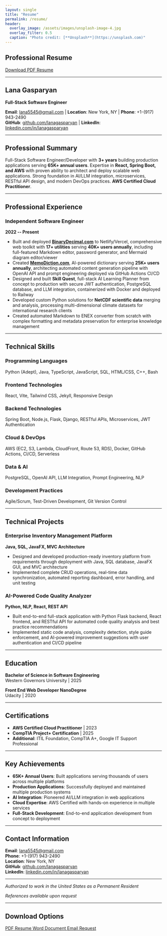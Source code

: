 ```yaml
---
layout: single
title: "Resume"
permalink: /resume/
header:
  overlay_image: /assets/images/unsplash-image-4.jpg
  overlay_filter: 0.5
  caption: "Photo credit: [**Unsplash**](https://unsplash.com)"
---
```


## Professional Resume

<div class="resume-download">
  <a href="/assets/documents/Lana_Gasparyan_Resume.pdf" class="btn btn--primary btn--large" download>
    <i class="fas fa-download"></i> Download PDF Resume
  </a>
</div>

---

## Lana Gasparyan
**Full-Stack Software Engineer**

**Email**: lana5545@gmail.com | **Location**: New York, NY | **Phone**: +1-(917) 943-2490  
**GitHub**: [github.com/lanagasparyan](https://github.com/lanagasparyan) | **LinkedIn**: [linkedin.com/in/lanagasparyan](https://www.linkedin.com/in/lanagasparyan)

---

## Professional Summary

Full-Stack Software Engineer/Developer with **3+ years** building production applications serving **65K+ annual users**. Expertise in **React, Spring Boot, and AWS** with proven ability to architect and deploy scalable web applications. Strong foundation in AI/LLM integration, microservices, RESTful API design, and modern DevOps practices. **AWS Certified Cloud Practitioner**.

---

## Professional Experience

### Independent Software Engineer
**2022 -- Present**

- Built and deployed [**BinaryDecimal.com**](https://binarydecimal.com) to Netlify/Vercel, comprehensive web toolkit with **17+ utilities** serving **40K+ users annually**, including full-featured Markdown editor, password generator, and Mermaid diagram editor/viewer
- Created [**MemoDiction.com**](https://memodiction.com), AI-powered dictionary serving **25K+ users annually**, architecting automated content generation pipeline with OpenAI API and prompt engineering deployed via GitHub Actions CI/CD
- Designed and built **Skill Quest**, full-stack AI Learning Planner from concept to production with secure JWT authentication, PostgreSQL database, and LLM integration, containerized with Docker and deployed to Railway
- Developed custom Python solutions for **NetCDF scientific data** merging and analysis, processing multi-dimensional climate datasets for international research clients
- Created automated Markdown to ENEX converter from scratch with complex formatting and metadata preservation for enterprise knowledge management

---

## Technical Skills

### Programming Languages
Python (Adept), Java, TypeScript, JavaScript, SQL, HTML/CSS, C++, Bash

### Frontend Technologies
React, Vite, Tailwind CSS, Jekyll, Responsive Design

### Backend Technologies
Spring Boot, Node.js, Flask, Django, RESTful APIs, Microservices, JWT Authentication

### Cloud & DevOps
AWS (EC2, S3, Lambda, CloudFront, Route 53, RDS), Docker, GitHub Actions, CI/CD, Serverless

### Data & AI
PostgreSQL, OpenAI API, LLM Integration, Prompt Engineering, NLP

### Development Practices
Agile/Scrum, Test-Driven Development, Git Version Control

---

## Technical Projects

### Enterprise Inventory Management Platform
**Java, SQL, JavaFX, MVC Architecture**

- Designed and developed production-ready inventory platform from requirements through deployment with Java, SQL database, JavaFX GUI, and MVC architecture
- Implemented complete CRUD operations, real-time data synchronization, automated reporting dashboard, error handling, and unit testing

### AI-Powered Code Quality Analyzer
**Python, NLP, React, REST API**

- Built end-to-end full-stack application with Python Flask backend, React frontend, and RESTful API for automated code quality analysis and best practice recommendations
- Implemented static code analysis, complexity detection, style guide enforcement, and AI-powered improvement suggestions with user authentication and CI/CD pipeline

---

## Education

**Bachelor of Science in Software Engineering**  
Western Governors University | 2025

**Front End Web Developer NanoDegree**  
Udacity | 2020

---

## Certifications

- **AWS Certified Cloud Practitioner** | 2023
- **CompTIA Project+ Certification** | 2025
- **Additional**: ITIL Foundation, CompTIA A+, Google IT Support Professional

---

## Key Achievements

- **65K+ Annual Users**: Built applications serving thousands of users across multiple platforms
- **Production Applications**: Successfully deployed and maintained multiple production systems
- **AI Integration**: Pioneered AI/LLM integration in web applications
- **Cloud Expertise**: AWS Certified with hands-on experience in multiple services
- **Full-Stack Development**: End-to-end application development from concept to deployment

---

## Contact Information

**Email**: [lana5545@gmail.com](mailto:lana5545@gmail.com)  
**Phone**: +1-(917) 943-2490  
**Location**: New York, NY  
**GitHub**: [github.com/lanagasparyan](https://github.com/lanagasparyan)  
**LinkedIn**: [linkedin.com/in/lanagasparyan](https://www.linkedin.com/in/lanagasparyan)

---

<div class="resume-footer">
  <p><em>Authorized to work in the United States as a Permanent Resident</em></p>
  <p><em>References available upon request</em></p>
</div>

---

## Download Options

<div class="download-options">
  <a href="/assets/documents/Lana_Gasparyan_Resume.pdf" class="btn btn--primary" download>
    <i class="fas fa-file-pdf"></i> PDF Resume
  </a>
  <a href="/assets/documents/Lana_Gasparyan_Resume.docx" class="btn btn--success" download>
    <i class="fas fa-file-word"></i> Word Document
  </a>
  <a href="mailto:lana5545@gmail.com?subject=Resume Request" class="btn btn--info">
    <i class="fas fa-envelope"></i> Email Request
  </a>
</div>
